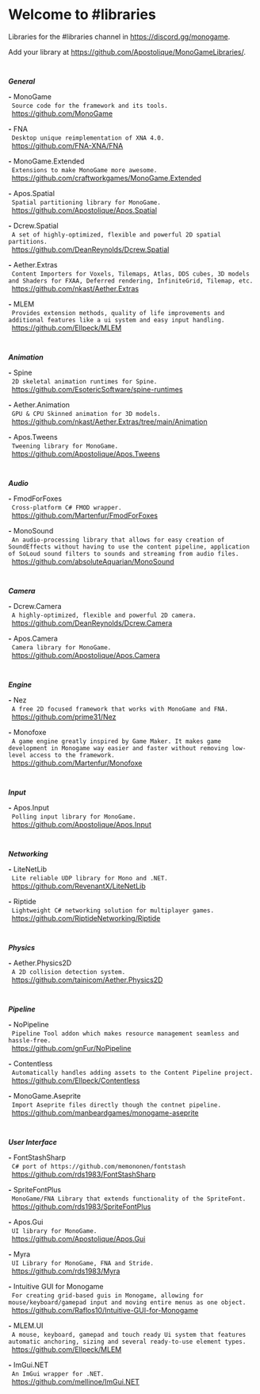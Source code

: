 # Welcome to #libraries
Libraries for the #libraries channel in <https://discord.gg/monogame>.

Add your library at <https://github.com/Apostolique/MonoGameLibraries/>.

```
 
```
__***General***__

**-** MonoGame  
 `Source code for the framework and its tools.`  
 <https://github.com/MonoGame>  

**-** FNA  
 `Desktop unique reimplementation of XNA 4.0.`  
 <https://github.com/FNA-XNA/FNA>  

**-** MonoGame.Extended  
 `Extensions to make MonoGame more awesome.`  
 <https://github.com/craftworkgames/MonoGame.Extended>  

**-** Apos.Spatial  
 `Spatial partitioning library for MonoGame.`  
 <https://github.com/Apostolique/Apos.Spatial>  

**-** Dcrew.Spatial  
 `A set of highly-optimized, flexible and powerful 2D spatial partitions.`  
 <https://github.com/DeanReynolds/Dcrew.Spatial>  

**-** Aether.Extras  
 `Content Importers for Voxels, Tilemaps, Atlas, DDS cubes, 3D models 
 and Shaders for FXAA, Deferred rendering, InfiniteGrid, Tilemap, etc.`  
 <https://github.com/nkast/Aether.Extras>  

**-** MLEM  
 `Provides extension methods, quality of life improvements and additional features like a ui system and easy input handling.`  
 <https://github.com/Ellpeck/MLEM>  

```
 
```
__***Animation***__

**-** Spine  
 `2D skeletal animation runtimes for Spine.`  
 <https://github.com/EsotericSoftware/spine-runtimes>  

**-** Aether.Animation  
 `GPU & CPU Skinned animation for 3D models.`  
 <https://github.com/nkast/Aether.Extras/tree/main/Animation>  

**-** Apos.Tweens  
 `Tweening library for MonoGame.`  
 <https://github.com/Apostolique/Apos.Tweens>  

```
 
```
__***Audio***__

**-** FmodForFoxes  
 `Cross-platform C# FMOD wrapper.`  
 <https://github.com/Martenfur/FmodForFoxes>  

**-** MonoSound  
 `An audio-processing library that allows for easy creation of SoundEffects without having to use the content pipeline, application of SoLoud sound filters to sounds and streaming from audio files.`  
 <https://github.com/absoluteAquarian/MonoSound>  

```
 
```
__***Camera***__

**-** Dcrew.Camera  
 `A highly-optimized, flexible and powerful 2D camera.`  
 <https://github.com/DeanReynolds/Dcrew.Camera>  

**-** Apos.Camera  
 `Camera library for MonoGame.`  
 <https://github.com/Apostolique/Apos.Camera>  

```
 
```
__***Engine***__

**-** Nez  
 `A free 2D focused framework that works with MonoGame and FNA.`  
 <https://github.com/prime31/Nez>  

**-** Monofoxe  
 `A game engine greatly inspired by Game Maker. It makes game development in Monogame way easier and faster without removing low-level access to the framework.`  
 <https://github.com/Martenfur/Monofoxe>  

```
 
```
__***Input***__

**-** Apos.Input  
 `Polling input library for MonoGame.`  
 <https://github.com/Apostolique/Apos.Input>  

```
 
```
__***Networking***__

**-** LiteNetLib  
 `Lite reliable UDP library for Mono and .NET.`  
 <https://github.com/RevenantX/LiteNetLib>  

**-** Riptide  
 `Lightweight C# networking solution for multiplayer games.`  
 <https://github.com/RiptideNetworking/Riptide>  

```
 
```
__***Physics***__

**-** Aether.Physics2D  
 `A 2D collision detection system.`  
 <https://github.com/tainicom/Aether.Physics2D>  

```
 
```
__***Pipeline***__

**-** NoPipeline  
 `Pipeline Tool addon which makes resource management seamless and hassle-free.`  
 <https://github.com/gnFur/NoPipeline>  

**-** Contentless  
 `Automatically handles adding assets to the Content Pipeline project.`  
 <https://github.com/Ellpeck/Contentless>  

**-** MonoGame.Aseprite  
 `Import Aseprite files directly though the contnet pipeline.`  
 <https://github.com/manbeardgames/monogame-aseprite>  

```
 
```
__***User Interface***__

**-** FontStashSharp  
 `C# port of https://github.com/memononen/fontstash`  
 <https://github.com/rds1983/FontStashSharp>  

**-** SpriteFontPlus  
 `MonoGame/FNA Library that extends functionality of the SpriteFont.`  
 <https://github.com/rds1983/SpriteFontPlus>  

**-** Apos.Gui  
 `UI library for MonoGame.`  
 <https://github.com/Apostolique/Apos.Gui>  

**-** Myra  
 `UI Library for MonoGame, FNA and Stride.`  
 <https://github.com/rds1983/Myra>  

**-** Intuitive GUI for Monogame  
 `For creating grid-based guis in Monogame, allowing for mouse/keyboard/gamepad input and moving entire menus as one object.`  
 <https://github.com/Raflos10/Intuitive-GUI-for-Monogame>  

**-** MLEM.UI  
 `A mouse, keyboard, gamepad and touch ready Ui system that features automatic anchoring, sizing and several ready-to-use element types.`  
 <https://github.com/Ellpeck/MLEM>  

**-** ImGui.NET  
 `An ImGui wrapper for .NET.`  
 <https://github.com/mellinoe/ImGui.NET>  
